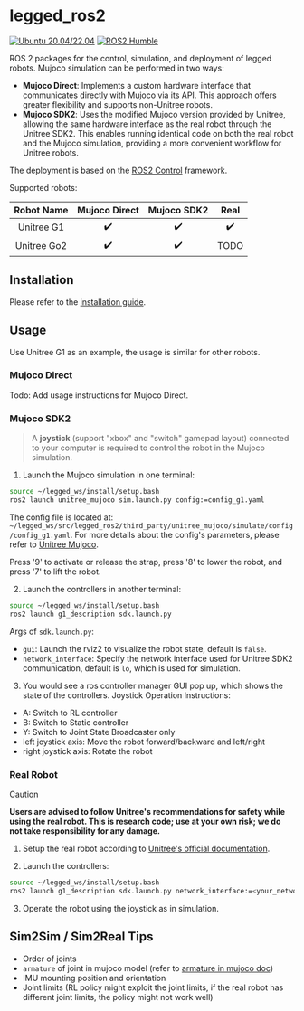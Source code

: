 # legged_ros2

[![Ubuntu 20.04/22.04](https://img.shields.io/badge/Ubuntu-22.04-blue.svg?logo=ubuntu)](https://ubuntu.com/) [![ROS2 Humble](https://img.shields.io/badge/ROS2-Humble-blue.svg?logo=ros)](https://docs.ros.org/en/humble/index.html)

ROS 2 packages for the control, simulation, and deployment of legged robots. Mujoco simulation can be performed in two ways:

- **Mujoco Direct**: Implements a custom hardware interface that communicates directly with Mujoco via its API. This approach offers greater flexibility and supports non-Unitree robots.
- **Mujoco SDK2**: Uses the modified Mujoco version provided by Unitree, allowing the same hardware interface as the real robot through the Unitree SDK2. This enables running identical code on both the real robot and the Mujoco simulation, providing a more convenient workflow for Unitree robots.

The deployment is based on the [ROS2 Control](https://control.ros.org/humble/doc/getting_started/getting_started.html) framework. 

Supported robots:

| Robot Name  |   Mujoco Direct    |    Mujoco SDK2     |        Real        |
| :---------: | :----------------: | :----------------: | :----------------: |
| Unitree G1  | :heavy_check_mark: | :heavy_check_mark: | :heavy_check_mark: |
| Unitree Go2 | :heavy_check_mark: | :heavy_check_mark: |        TODO        |


## Installation

Please refer to the [installation guide](docs/installation.md).

## Usage

Use Unitree G1 as an example, the usage is similar for other robots.

### Mujoco Direct

Todo: Add usage instructions for Mujoco Direct.

### Mujoco SDK2

> A **joystick** (support "xbox" and "switch" gamepad layout) connected to your computer is required to control the robot in the Mujoco simulation.

1. Launch the Mujoco simulation in one terminal:

```bash
source ~/legged_ws/install/setup.bash
ros2 launch unitree_mujoco sim.launch.py config:=config_g1.yaml
```

The config file is located at: `~/legged_ws/src/legged_ros2/third_party/unitree_mujoco/simulate/config/config_g1.yaml`. For more details about the config's parameters, please refer to [Unitree Mujoco](https://github.com/unitreerobotics/unitree_mujoco?tab=readme-ov-file#c-simulator).

Press '9' to activate or release the strap, press '8' to lower the robot, and press '7' to lift the robot.

2. Launch the controllers in another terminal:

```bash
source ~/legged_ws/install/setup.bash
ros2 launch g1_description sdk.launch.py
```

Args of `sdk.launch.py`:
- `gui`: Launch the rviz2 to visualize the robot state, default is `false`.
- `network_interface`: Specify the network interface used for Unitree SDK2 communication, default is `lo`, which is used for simulation.

3. You would see a ros controller manager GUI pop up, which shows the state of the controllers. Joystick Operation Instructions:
- A: Switch to RL controller
- B: Switch to Static controller
- Y: Switch to Joint State Broadcaster only
- left joystick axis: Move the robot forward/backward and left/right
- right joystick axis: Rotate the robot

### Real Robot

> [!CAUTION]
> **Users are advised to follow Unitree's recommendations for safety while using the real robot. This is research code; use at your own risk; we do not take responsibility for any damage.**

1. Setup the real robot according to [Unitree's official documentation](https://support.unitree.com/home/en/G1_developer/quick_development).

2. Launch the controllers:
   
```bash
source ~/legged_ws/install/setup.bash
ros2 launch g1_description sdk.launch.py network_interface:=<your_network_interface>
```

3. Operate the robot using the joystick as in simulation. 

## Sim2Sim / Sim2Real Tips

* Order of joints
* `armature` of joint in mujoco model (refer to [armature in mujoco doc](https://mujoco.readthedocs.io/en/stable/XMLreference.html#body-joint-armature))
* IMU mounting position and orientation
* Joint limits (RL policy might exploit the joint limits, if the real robot has different joint limits, the policy might not work well)


